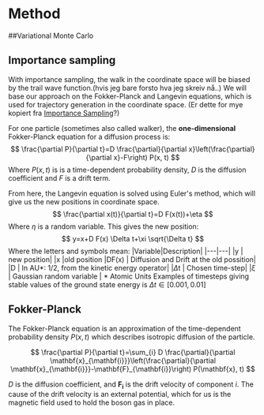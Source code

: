 # Method
##Variational Monte Carlo
## Importance sampling
With importance sampling, the walk in the coordinate space will be biased by the trail wave function.(hvis jeg bare forsto hva jeg skreiv nå..) We will base our approach on the Fokker-Planck and Langevin equations, which is used for trajectory generation in the coordinate space. (Er dette for mye kopiert fra [Importance Sampling](http://compphysics.github.io/ComputationalPhysics2/doc/pub/week3/html/week3.html)?)

For one particle (sometimes also called walker), the **one-dimensional** Fokker-Planck equation for a diffusion process is:
$$
\frac{\partial P}{\partial t}=D \frac{\partial}{\partial x}\left(\frac{\partial}{\partial x}-F\right) P(x, t)
$$
Where $P(x,t)$ is is a time-dependent probability density, $D$ is the diffusion coefficient and $F$ is a drift term.

From here, the Langevin equation is solved using Euler's method, which will give us the new positions in coordinate space.
$$
\frac{\partial x(t)}{\partial t}=D F(x(t))+\eta
$$
Where $\eta$ is a random variable. This gives the new position:
$$
y=x+D F(x) \Delta t+\xi \sqrt{\Delta t}
$$
Where the letters and symbols mean:
|Variable|Description|
|---|---|
|y | new position|
|x |old position
|DF(x) | Diffusion and Drift at the old possition|
|D | In AU*: 1/2, from the kinetic energy operator|
|$\Delta$t | Chosen time-step|
|$\xi$ | Gaussian random variable |
\* Atomic Units
Examples of timesteps giving stable values of the ground state energy is $\Delta t \in[0.001,0.01]$

## Fokker-Planck
The Fokker-Planck equation is an approximation of the time-dependent probability density $P(x,t)$ which describes isotropic diffusion of the particle.

$$
\frac{\partial P}{\partial t}=\sum_{i} D \frac{\partial}{\partial \mathbf{x}_{\mathbf{i}}}\left(\frac{\partial}{\partial \mathbf{x}_{\mathbf{i}}}-\mathbf{F}_{\mathbf{i}}\right) P(\mathbf{x}, t)
$$

$D$ is the diffusion coefficient, and $\mathbf{F}_{\mathbf{i}}$ is the drift velocity of component $i$. The cause of the drift velocity is an external potential, which for us is the magnetic field used to hold the boson gas in place.
